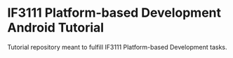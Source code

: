 # IF3111 Platform-based Development Android Tutorial

Tutorial repository meant to fulfill IF3111 Platform-based Development tasks.

